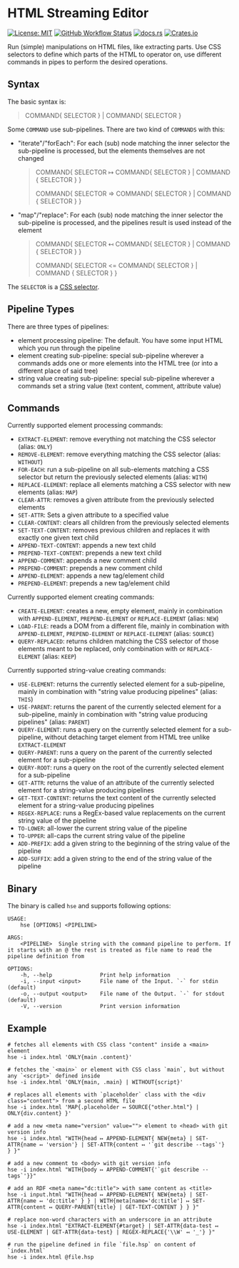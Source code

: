 HTML Streaming Editor
=======================

[![License: MIT](https://img.shields.io/github/license/kelko/html-streaming-editor)](https://github.com/kelko/html-streaming-editor/blob/main/LICENSE)
[![GitHub Workflow Status](https://img.shields.io/github/workflow/status/kelko/html-streaming-editor/Rust)](https://github.com/kelko/html-streaming-editor/actions/workflows/main.yml)
[![docs.rs](https://img.shields.io/docsrs/html-streaming-editor?style=flat-square])](https://docs.rs/html-streaming-editor/)
[![Crates.io](https://img.shields.io/crates/v/html-streaming-editor)](https://crates.io/crates/html-streaming-editor)


Run (simple) manipulations on HTML files, like extracting parts.
Use CSS selectors to define which parts of the HTML to operator on,
use different commands in pipes to perform the desired operations.

Syntax
----------

The basic syntax is:
> COMMAND{ SELECTOR } | COMMAND{ SELECTOR }

Some `COMMAND` use sub-pipelines. There are two kind of `COMMANDS` with this:
- "iterate"/"forEach": For each (sub) node matching the inner selector the sub-pipeline is processed, but the elements themselves are not changed

  > COMMAND{ SELECTOR ↦ COMMAND{ SELECTOR } | COMMAND { SELECTOR } }
  > 
  > COMMAND{ SELECTOR => COMMAND{ SELECTOR } | COMMAND { SELECTOR } }

- "map"/"replace": For each (sub) node matching the inner selector the sub-pipeline is processed, and the pipelines result is used instead of the element

  > COMMAND{ SELECTOR ↤ COMMAND{ SELECTOR } | COMMAND { SELECTOR } }
  > 
  > COMMAND{ SELECTOR <= COMMAND{ SELECTOR } | COMMAND { SELECTOR } }
 
The `SELECTOR` is a [CSS selector](https://developer.mozilla.org/en-US/docs/Web/CSS/CSS_Selectors).

Pipeline Types
-----------------

There are three types of pipelines:

- element processing pipeline: The default. You have some input HTML which you run through the pipeline
- element creating sub-pipeline: special sub-pipeline wherever a commands adds one or more elements into the HTML tree (or into a different place of said tree)
- string value creating sub-pipeline: special sub-pipeline wherever a commands set a string value (text content, comment, attribute value)


Commands
-------------

Currently supported element processing commands:

- `EXTRACT-ELEMENT`: remove everything not matching the CSS selector (alias: `ONLY`)
- `REMOVE-ELEMENT`: remove everything matching the CSS selector (alias: `WITHOUT`)
- `FOR-EACH`: run a sub-pipeline on all sub-elements matching a CSS selector but return the previously selected elements (alias: `WITH`)
- `REPLACE-ELEMENT`: replace all elements matching a CSS selector with new elements (alias: `MAP`)
- `CLEAR-ATTR`: removes a given attribute from the previously selected elements  
- `SET-ATTR`: Sets a given attribute to a specified value
- `CLEAR-CONTENT`: clears all children from the previously selected elements
- `SET-TEXT-CONTENT`: removes previous children and replaces it with exactly one given text child
- `APPEND-TEXT-CONTENT`: appends a new text child
- `PREPEND-TEXT-CONTENT`: prepends a new text child
- `APPEND-COMMENT`: appends a new comment child
- `PREPEND-COMMENT`: prepends a new comment child
- `APPEND-ELEMENT`: appends a new tag/element child
- `PREPEND-ELEMENT`: prepends a new tag/element child

Currently supported element creating commands:

- `CREATE-ELEMENT`: creates a new, empty element, mainly in combination with `APPEND-ELEMENT`, `PREPEND-ELEMENT` or `REPLACE-ELEMENT` (alias: `NEW`)
- `LOAD-FILE`: reads a DOM from a different file, mainly in combination with `APPEND-ELEMENT`,  `PREPEND-ELEMENT` or `REPLACE-ELEMENT` (alias: `SOURCE`)
- `QUERY-REPLACED`: returns children matching the CSS selector of those elements meant to be replaced, only combination with or `REPLACE-ELEMENT` (alias: `KEEP`)

Currently supported string-value creating commands:

- `USE-ELEMENT`: returns the currently selected element for a sub-pipeline, mainly in combination with "string value producing pipelines" (alias: `THIS`)
- `USE-PARENT`: returns the parent of the currently selected element for a sub-pipeline, mainly in combination with "string value producing pipelines" (alias: `PARENT`)
- `QUERY-ELEMENT`: runs a query on the currently selected element for a sub-pipeline, without detaching target element from HTML tree unlike `EXTRACT-ELEMENT`
- `QUERY-PARENT`: runs a query on the parent of the currently selected element for a sub-pipeline
- `QUERY-ROOT`: runs a query on the root of the currently selected element for a sub-pipeline
- `GET-ATTR`: returns the value of an attribute of the currently selected element for a string-value producing pipelines
- `GET-TEXT-CONTENT`: returns the text content of the currently selected element for a string-value producing pipelines
- `REGEX-REPLACE`: runs a RegEx-based value replacements on the current string value of the pipeline
- `TO-LOWER`: all-lower the current string value of the pipeline
- `TO-UPPER`: all-caps the current string value of the pipeline
- `ADD-PREFIX`: add a given string to the beginning of the string value of the pipeline
- `ADD-SUFFIX`: add a given string to the end of the string value of the pipeline


Binary
-------

The binary is called `hse` and supports following options:

```
USAGE:
    hse [OPTIONS] <PIPELINE>

ARGS:
    <PIPELINE>  Single string with the command pipeline to perform. If it starts with an @ the rest is treated as file name to read the pipeline definition from

OPTIONS:
    -h, --help               Print help information
    -i, --input <input>      File name of the Input. `-` for stdin (default)
    -o, --output <output>    File name of the Output. `-` for stdout (default)
    -V, --version            Print version information
```

Example
--------

```shell
# fetches all elements with CSS class "content" inside a <main> element
hse -i index.html 'ONLY{main .content}'

# fetches the `<main>` or element with CSS class `main`, but without any `<script>` defined inside
hse -i index.html 'ONLY{main, .main} | WITHOUT{script}'

# replaces all elements with `placeholder` class with the <div class="content"> from a second HTML file 
hse -i index.html 'MAP{.placeholder ↤ SOURCE{"other.html"} | ONLY{div.content} }'

# add a new <meta name="version" value=""> element to <head> with git version info 
hse -i index.html "WITH{head ↦ APPEND-ELEMENT{ NEW{meta} | SET-ATTR{name ↤ 'version'} | SET-ATTR{content ↤ '`git describe --tags`'}  } }"

# add a new comment to <body> with git version info
hse -i index.html "WITH{body ↦ APPEND-COMMENT{'`git describe --tags`'}}"

# add an RDF <meta name="dc:title"> with same content as <title>
hse -i input.html "WITH{head ↦ APPEND-ELEMENT{ NEW{meta} | SET-ATTR{name ↤ 'dc:title' } } | WITH{meta[name='dc:title'] ↦ SET-ATTR{content ↤ QUERY-PARENT{title} | GET-TEXT-CONTENT } } }"

# replace non-word characters with an underscore in an attribute
hse -i index.html "EXTRACT-ELEMENT{#target} | SET-ATTR{data-test ↤ USE-ELEMENT | GET-ATTR{data-test} | REGEX-REPLACE{'\\W' ↤ '_'} }"

# run the pipeline defined in file `file.hsp` on content of `index.html`
hse -i index.html @file.hsp
```
